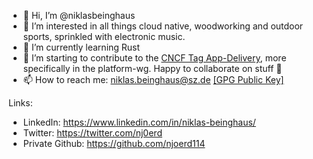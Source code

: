 - 👋 Hi, I’m @niklasbeinghaus
- 👀 I’m interested in all things cloud native, woodworking and outdoor sports, sprinkled with electronic music.
- 🌱 I’m currently learning Rust
- 💞️ I’m starting to contribute to the [CNCF Tag App-Delivery](https://github.com/cncf/tag-app-delivery), more specifically in the platform-wg. Happy to collaborate on stuff :tada:
- 📫 How to reach me: niklas.beinghaus@sz.de [[GPG Public Key]](niklas.beinghaus@sz.de.asc)

Links:
- LinkedIn: https://www.linkedin.com/in/niklas-beinghaus/
- Twitter: https://twitter.com/nj0erd
- Private Github: https://github.com/njoerd114
<!---
niklasbeinghaus/niklasbeinghaus is a ✨ special ✨ repository because its `README.md` (this file) appears on your GitHub profile.
You can click the Preview link to take a look at your changes.
--->
